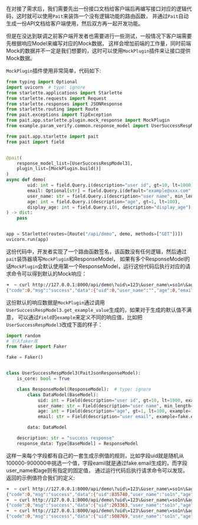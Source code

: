 在对接了需求后，我们需要先出一份接口文档给客户端后再编写接口对应的逻辑代码，这时就可以使用`Pait`来装饰一个没有逻辑功能的路由函数，
并通过`Pait`自动生成一份API文档给客户端使用，然后双方再一起开发功能。

但是在没达到联调之前客户端开发者也需要进行一些测试，一般情况下客户端需要先根据响应Model来编写对应的Mock数据，
这样会增加前端的工作量，同时前端Mock的数据并不一定是我们想要的，这时可以使用`MockPlugin`插件来让接口提供Mock数据。

`MockPlugin`插件使用非常简单，代码如下:

```py hl_lines="15-18"
from typing import Optional
import uvicorn  # type: ignore
from starlette.applications import Starlette
from starlette.requests import Request
from starlette.responses import JSONResponse
from starlette.routing import Route
from pait.exceptions import TipException
from pait.app.starlette.plugin.mock_response import MockPlugin
from example.param_verify.common.response_model import UserSuccessRespModel3

from pait.app.starlette import pait
from pait import field


@pait(
    response_model_list=[UserSuccessRespModel3],
    plugin_list=[MockPlugin.build()]
)
async def demo(
        uid: int = field.Query.i(description="user id", gt=10, lt=1000),
        email: Optional[str] = field.Query.i(default="example@xxx.com", description="user email"),
        user_name: str = field.Query.i(description="user name", min_length=2, max_length=4),
        age: int = field.Query.i(description="age", gt=1, lt=100),
        display_age: int = field.Query.i(0, description="display_age"),
) -> dict:
    pass


app = Starlette(routes=[Route("/api/demo", demo, methods=["GET"])])
uvicorn.run(app)
```
这份代码中，开发者实现了一个路由函数签名，该函数没有任何逻辑，然后通过`pait`装饰器填写`MockPlugin`和ResponseModel，
如果有多个ResponseModel的话`MockPlugin`会默认使用第一个ResponseModel，运行这份代码后执行对应的请求命令可以得到默认的Mock响应：
```bash
➜  ~ curl http://127.0.0.1:8000/api/demo\?uid\=123\&user_name\=so1n\&age\=18\&display_age\=1
{"code":0,"msg":"success","data":{"uid":0,"user_name":"","age":0,"email":""}}%
```
这份默认的响应数据是`MockPlugin`通过调用`UserSuccessRespModel3.get_example_value`生成的，如果对于生成的默认值不满意，
可以通过`Field`的`example`来定义不同的响应值，比如把`UserSuccessRespModel3`改成下面的样子：
```py
import random
# 引入faker库
from faker import Faker

fake = Faker()


class UserSuccessRespModel3(PaitJsonResponseModel):
    is_core: bool = True

    class ResponseModel(ResponseModel):  # type: ignore
        class DataModel(BaseModel):
            uid: int = Field(description="user id", gt=10, lt=1000, example=lambda :random.randint(100000, 900000))
            user_name: str = Field(description="user name", min_length=2, max_length=4, example="so1n")
            age: int = Field(description="age", gt=1, lt=100, example=18)
            email: str = Field(description="user email", example=fake.email)

        data: DataModel

    description: str = "success response"
    response_data: Type[BaseModel] = ResponseModel
```
这样一来每个字段都有自己的一套生成示例值的规则，比如字段uid就是随机从100000-900000中挑选一个值，字段eamil就是通过fake.email生成的，而字段user_name和age则有指定的固定值，
通过运行代码后执行请求命令可以发现，返回的示例值符合我们的定义:
```bash
➜  ~ curl http://127.0.0.1:8000/api/demo\?uid\=123\&user_name\=so1n\&age\=18\&display_age\=1
{"code":0,"msg":"success","data":{"uid":835740,"user_name":"so1n","age":18,"email":"warnold@example.net"}}
➜  ~ curl http://127.0.0.1:8000/api/demo\?uid\=123\&user_name\=so1n\&age\=18\&display_age\=1
{"code":0,"msg":"success","data":{"uid":203363,"user_name":"so1n","age":18,"email":"nathanthomas@example.net"}}
➜  ~ curl http://127.0.0.1:8000/api/demo\?uid\=123\&user_name\=so1n\&age\=18\&display_age\=1
{"code":0,"msg":"success","data":{"uid":508769,"user_name":"so1n","age":18,"email":"reynoldslisa@example.com"}}
```
